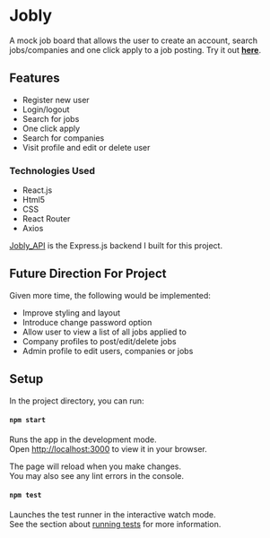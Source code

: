 # Jobly
A mock job board that allows the user to create an account, search jobs/companies and one click apply to a job posting. Try it out **[here](http://melodic-attempt.surge.sh/)**.

## Features
- Register new user
- Login/logout
- Search for jobs
- One click apply
- Search for companies
- Visit profile and edit or delete user

### Technologies Used
- React.js
- Html5
- CSS
- React Router
- Axios

[Jobly_API](https://github.com/nll004/express_API_jobly) is the Express.js backend I built for this project. 

## Future Direction For Project
Given more time, the following would be implemented:
- Improve styling and layout
- Introduce change password option
- Allow user to view a list of all jobs applied to
- Company profiles to post/edit/delete jobs
- Admin profile to edit users, companies or jobs

### 

## Setup

In the project directory, you can run:

#### `npm start`

Runs the app in the development mode.\
Open [http://localhost:3000](http://localhost:3000) to view it in your browser.

The page will reload when you make changes.\
You may also see any lint errors in the console.

#### `npm test`

Launches the test runner in the interactive watch mode.\
See the section about [running tests](https://facebook.github.io/create-react-app/docs/running-tests) for more information.
